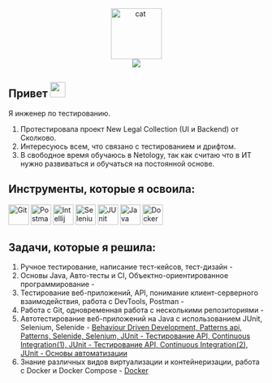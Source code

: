 <div class="Images" align ="center">
<img src="https://media.giphy.com/media/3oKIPnAiaMCws8nOsE/giphy.gif" width="100" alt="cat"/>
 
</div>
<div class="Badges-visiting" align ="center">
  <img src="https://komarev.com/ghpvc/?username=Stacyde&style=flat-square&color=8a7f8e"/>
  </div>
 
<div class="About-me" align ="left">
  <h2>Привет
  <img src="https://media.giphy.com/media/hvRJCLFzcasrR4ia7z/giphy.gif" width="30px"/></h2>

<p>Я инженер по тестированию.</p>
<ol>
<li>Протестировала проект New Legal Collection (UI и Backend) от Сколково.</li>
<li>Интересуюсь всем, что связано с тестированием и дрифтом.</li>
<li>В свободное время обучаюсь в Netology, так как считаю что в ИТ нужно развиваться и обучаться на постоянной основе.</li>
</ol>
</div>

<aside class="Tools">
<section class="Tools-section">
<div class="Tools-img" align ="left">
<h2 class="Tools-title">Инструменты, которые я освоила: </h2>
  <img src="https://cdn.freebiesupply.com/logos/large/2x/git-icon-logo-png-transparent.png" title="Git" alt="Git" width="40" height="40"/>
  <img src="https://logowiki.net/uploads/logo/p/postman.svg" title="Postman" alt="Postman" width="40" height="40"/>
  <img src="https://www.digiseller.ru/preview/554839/p1_3426434_98691a2e.png" title="Intellij IDEA" alt="Intellij IDEA" width="40" height="40"/>
  <img src="https://raw.githubusercontent.com/detain/svg-logos/780f25886640cef088af994181646db2f6b1a3f8/svg/selenium-logo.svg" title="Selenium" alt="Selenium" width="40" height="40"/>
  <img src="https://u.netology.ru/backend/uploads/page_assets/images/file/46327/tools_JUnit_color.png" title="JUnit" alt="JUnit" width="40" height="40"/>
  <img src="https://u.netology.ru/backend/uploads/page_assets/images/file/46322/tools_Java_color.png" title="Java" alt="Java" width="40" height="40"/>
<img src="https://u.netology.ru/backend/uploads/page_assets/images/file/46306/tools_Docker_color.png" title="Java" alt="Docker" width="40" height="40"/>
</div>
</div>
</section>
</aside>

<div class="Tasks" align ="left">
<h2 class="Tasks-title">Задачи, которые я решила: </h2>
<ol>
<li> Ручное тестирование, написание тест-кейсов, тест-дизайн -   </li>
<li> Основы Java, Авто-тесты и CI, Объектно-ориентированное программирование -   </li>
<li> Тестирование веб-приложений, API, понимание клиент-серверного взаимодействия, работа с DevTools, Postman - </li>
<li> Работа с Git, одновременная работа с несколькими репозиториями - </li>
<li> Автотестирование веб-приложений на Java с использованием JUnit, Selenium, Selenide - <a href="https://github.com/Stacyde/Bdd">Behaviour Driven Development, </a> <a href="https://github.com/Stacyde/api_patterns">Patterns api, </a> <a href="https://github.com/Stacyde/app_patterns">Patterns, </a> <a href="https://github.com/Stacyde/app_card">Selenide, </a> <a href="https://github.com/Stacyde/web">Selenium, </a> <a href="https://github.com/Stacyde/api_test">JUnit - Тестирование API, Continuous Integration(1), </a>  <a href="https://github.com/Stacyde/api_tests">JUnit - Тестирование API, Continuous Integration(2),  </a><a href="https://github.com/Stacyde/Gradle_CashbackHackService">JUnit - Основы автоматизации</a> </li>
<li> Знание различных видов виртуализации и контейнеризации, работа с Docker и Docker Compose - <a href="https://github.com/Stacyde/Docker">Docker</a> </li>
</ol>
</div>
